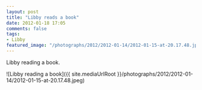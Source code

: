 ```yaml
---
layout: post
title: "Libby reads a book"
date: 2012-01-18 17:05
comments: false
tags: 
- Libby
featured_image: "/photographs/2012/2012-01-14/2012-01-15-at-20.17.48.jpeg"
---
```

Libby reading a book.

![Libby reading a book]({{ site.mediaUrlRoot }}/photographs/2012/2012-01-14/2012-01-15-at-20.17.48.jpeg)


